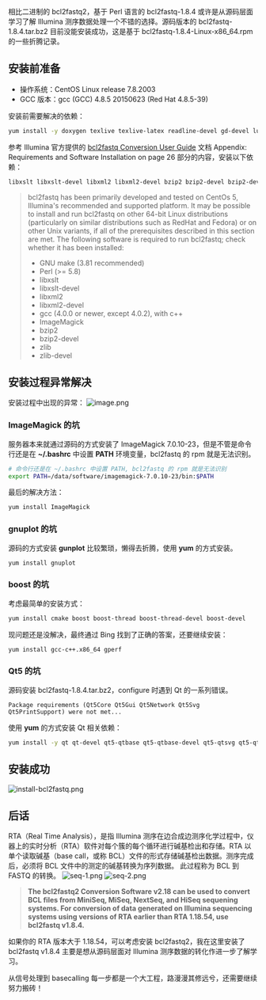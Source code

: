 相比二进制的 bcl2fastq2，基于 Perl 语言的 bcl2fastq-1.8.4 或许是从源码层面学习了解 Illumina 测序数据处理一个不错的选择。源码版本的 bcl2fastq-1.8.4.tar.bz2 目前没能安装成功，这是基于 bcl2fastq-1.8.4-Linux-x86_64.rpm 的一些折腾记录。

## 安装前准备

- 操作系统：CentOS Linux release 7.8.2003
- GCC 版本：gcc (GCC) 4.8.5 20150623 (Red Hat 4.8.5-39)

安装前需要解决的依赖：

```bash
yum install -y doxygen texlive texlive-latex readline-devel gd-devel lua-devel cairo-devel pango-devel wxGTK-devel libcaca-devel svgalib-devel
```

参考 Illumina 官方提供的 [bcl2fastq Conversion User Guide](https://support.illumina.com/content/dam/illumina-support/documents/documentation/software_documentation/bcl2fastq/bcl2fastq_letterbooklet_15038058brpmi.pdf) 文档 Appendix: Requirements and Software Installation on page 26 部分的内容，安装以下依赖：

```bash
libxslt libxslt-devel libxml2 libxml2-devel bzip2 bzip2-devel bzip2-devel-zlib zlib zlib-devel
```

> bcl2fastq has been primarily developed and tested on CentOs 5, Illumina's recommended
> and supported platform. It may be possible to install and run bcl2fastq on other 64-bit
> Linux distributions (particularly on similar distributions such as RedHat and Fedora) or
> on other Unix variants, if all of the prerequisites described in this section are met.
> The following software is required to run bcl2fastq; check whether it has been installed:
>
> - GNU make (3.81 recommended)
> - Perl (>= 5.8)
> - libxslt
> - libxslt-devel
> - libxml2
> - libxml2-devel
> - gcc (4.0.0 or newer, except 4.0.2), with c++
> - ImageMagick
> - bzip2
> - bzip2-devel
> - zlib
> - zlib-devel

## 安装过程异常解决

安装过程中出现的异常：
![image.png](https://shub-1251708715.cos.ap-guangzhou.myqcloud.com/elog-docs-images/FiQYnYkHfXBaGGN90hjP30zICxk_.png)

### ImageMagick 的坑

服务器本来就通过源码的方式安装了 ImageMagick 7.0.10-23，但是不管是命令行还是在 **~/.bashrc** 中设置 **PATH** 环境变量，bcl2fastq 的 rpm 就是无法识别。

```bash
# 命令行还是在 ~/.bashrc 中设置 PATH, bcl2fastq 的 rpm 就是无法识别
export PATH=/data/software/imagemagick-7.0.10-23/bin:$PATH
```

最后的解决方法：

```bash
yum install ImageMagick
```

### gnuplot 的坑

源码的方式安装 **gunplot** 比较繁琐，懒得去折腾，使用 **yum** 的方式安装。

```bash
yum install gnuplot
```

### boost 的坑

考虑最简单的安装方式：

```bash
yum install cmake boost boost-thread boost-thread-devel boost-devel
```

现问题还是没解决，最终通过 Bing 找到了正确的答案，还要继续安装：

```bash
yum install gcc-c++.x86_64 gperf
```

### Qt5 的坑

源码安装 bcl2fastq-1.8.4.tar.bz2，configure 时遇到 Qt 的一系列错误。

```shell
Package requirements (Qt5Core Qt5Gui Qt5Network Qt5Svg Qt5PrintSupport) were not met...
```

使用 **yum** 的方式安装 Qt 相关依赖：

```bash
yum install -y qt qt-devel qt5-qtbase qt5-qtbase-devel qt5-qtsvg qt5-qtsvg-devel
```

## 安装成功

![install-bcl2fastq.png](https://shub-1251708715.cos.ap-guangzhou.myqcloud.com/elog-docs-images/FmC-y6Fl8u_twEHPo8Kkryiz9v4i.png)

## 后话

RTA（Real Time Analysis），是指 Illumina 测序在边合成边测序化学过程中，仪器上的实时分析（RTA）软件对每个簇的每个循环进行碱基检出和存储。RTA 以单个读取碱基（base call，或称 BCL）文件的形式存储碱基检出数据。测序完成后，必须将 BCL 文件中的测定的碱基转换为序列数据。 此过程称为 BCL 到 FASTQ 的转换。
![seq-1.png](https://shub-1251708715.cos.ap-guangzhou.myqcloud.com/elog-docs-images/Frx1EUlw3zRBY6aY-k_Q7HEJp4db.png)
![seq-2.png](https://shub-1251708715.cos.ap-guangzhou.myqcloud.com/elog-docs-images/Fr8gllX_Vof1EuVgnZtjUn-2u2Rg.png)

> **The bcl2fastq2 Conversion Software v2.18 can be used to convert BCL files from MiniSeq, MiSeq, NextSeq, and HiSeq sequening systems. For conversion of data generated on Illumina sequencing systems using versions of RTA earlier than RTA 1.18.54, use bcl2fastq v1.8.4.**

如果你的 RTA 版本大于 1.18.54，可以考虑安装 bcl2fastq2，我在这里安装了 bcl2fastq v1.8.4 主要是想从源码层面对 Illumina 测序数据的转化作进一步了解学习。

从信号处理到 basecalling 每一步都是一个大工程，路漫漫其修远兮，还需要继续努力搬砖！
